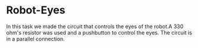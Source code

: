 # Robot-Eyes
In this task we made the circuit that controls the eyes of the robot.A 330 ohm's resistor was used and a pushbutton to control the eyes. The circuit is in a parallel connection.
